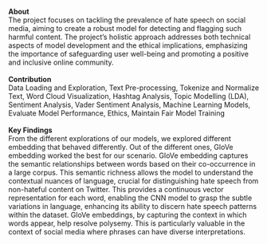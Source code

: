 <b>About</b><br>
The project focuses on tackling the prevalence of hate speech on social media, aiming to create a robust model for detecting and flagging such harmful content. The project’s holistic approach addresses both technical aspects of model development and the ethical implications, emphasizing the importance of safeguarding user well-being and promoting a positive and inclusive online community.
<br><br>
<b>Contribution</b><br>
Data Loading and Exploration,  Text Pre-processing, Tokenize and Normalize Text, Word Cloud Visualization, Hashtag Analysis, Topic Modelling (LDA), Sentiment Analysis, Vader Sentiment Analysis, Machine Learning Models, Evaluate Model Performance, Ethics, Maintain Fair Model Training
<br><br>
<b>Key Findings</b><br>
From the different explorations of our models, we explored different embedding that behaved differently. Out of the different ones, GloVe embedding worked the best for our scenario. GloVe embedding captures the semantic relationships between words based on their co-occurrence in a large corpus. This semantic richness allows the model to understand the contextual nuances of language, crucial for distinguishing hate speech from non-hateful content on Twitter. This provides a continuous vector representation for each word, enabling the CNN model to grasp the subtle variations in language, enhancing its ability to discern hate speech patterns within the dataset. GloVe embeddings, by capturing the context in which words appear, help resolve polysemy. This is particularly valuable in the context of social media where phrases can have diverse interpretations.
